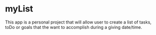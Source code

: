 # myList
This app is a personal project that will allow user to create a list of tasks, toDo or goals that the want to accomplish during a giving date/time.
